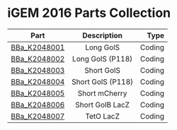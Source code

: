 # iGEM 2016 Parts Collection


| Part               | Description        | Type   |
| ------------------ |:------------------:| ------:|
| [BBa_K2048001](http://parts.igem.org/wiki/index.php?title=Part:BBa_K2048001)  | Long  GolS         | Coding |
| [BBa_K2048002](http://parts.igem.org/wiki/index.php?title=Part:BBa_K2048002)  | Long  GolS (P118)  | Coding |
| [BBa_K2048003](http://parts.igem.org/wiki/index.php?title=Part:BBa_K2048003)  | Short GolS         | Coding |
| [BBa_K2048004](http://parts.igem.org/wiki/index.php?title=Part:BBa_K2048004)  | Short GolS (P118)  | Coding |
| [BBa_K2048005](http://parts.igem.org/wiki/index.php?title=Part:BBa_K2048005)  | Short mCherry      | Coding |
| [BBa_K2048006](http://parts.igem.org/wiki/index.php?title=Part:BBa_K2048006)  | Short GolB LacZ    | Coding |  
| [BBa_K2048007](http://parts.igem.org/wiki/index.php?title=Part:BBa_K2048007)  | TetO LacZ          | Coding |   



<!--★ ALERT!

This page is used by the judges to evaluate your team for the [Part Collection special prize](http://2016.igem.org/Judging/Awards#Special_Prizes).

Delete this box in order to be evaluated for this medal. See more information at [Instructions for Pages for awards](http://2016.igem.org/Judging/Pages_for_Awards/Instructions).

Did your team make a lot of great parts? Is there a theme that ties all your parts together? Do you have more than 10 parts in this collection? Did you make a CRISPR collection, a MoClo collection, or a collection of awesome pigment parts? Describe your parts collection on this page, so the judges can evaluate you for the Best Part Collection award.

While you should put all the characterization information for your parts on the Registry, you are encouraged to explain how all your parts form a collection on this page.

Note

This page should list all the parts in the collection your team made during your project. You must add all characterization information for your parts on the Registry. You should not put characterization information on this page. -->

